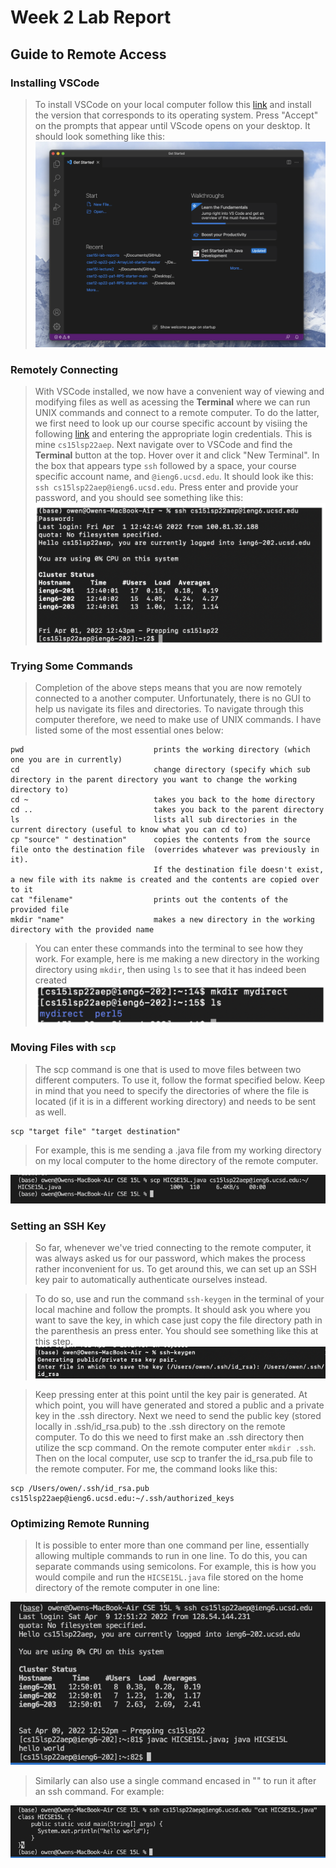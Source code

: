 # Week 2 Lab Report
## Guide to Remote Access

### Installing VSCode
> To install VSCode on your local computer follow this [link](https://code.visualstudio.com/) and install the version that corresponds to its operating system. Press "Accept" on the prompts that appear until VScode opens on your desktop. It should look something like this:
![Image](VSCODESCREENSHOT.png)


### Remotely Connecting
> With VSCode installed, we now have a convenient way of viewing and modifying files as well as acessing the **Terminal** where we can run UNIX commands and connect to a remote computer. To do the latter, we first need to look up our course specific account by visiing the following [link](https://sdacs.ucsd.edu/~icc/index.php) and entering the appropriate login credentials. This is mine `cs15lsp22aep`. Next navigate over to VSCode and find the **Terminal** button at the top. Hover over it and click "New Terminal". In the box that appears type `ssh` followed by a space, your course specific account name, and `@ieng6.ucsd.edu`. It should look ike this: `ssh cs15lsp22aep@ieng6.ucsd.edu`. Press enter and provide your password, and you should see something like this:
![IMAGE](SSHSCREENSHOT.PNG)


### Trying Some Commands
> Completion of the above steps means that you are now remotely connected to a another computer. Unfortunately, there is no GUI to help us navigate its files and directories. To navigate through this computer therefore, we need to make use of UNIX commands. I have listed some of the most essential ones below:

```
pwd                             prints the working directory (which one you are in currently)
cd                              change directory (specify which sub directory in the parent directory you want to change the working directory to)
cd ~                            takes you back to the home directory
cd ..                           takes you back to the parent directory
ls                              lists all sub directories in the current directory (useful to know what you can cd to)
cp "source" " destination"      copies the contents from the source file onto the destination file  (overrides whatever was previously in it). 
                                If the destination file doesn't exist, a new file with its nakme is created and the contents are copied over to it
cat "filename"                  prints out the contents of the provided file
mkdir "name"                    makes a new directory in the working directory with the provided name
```
> You can enter these commands into the terminal to see how they work. For example, here is me making a new directory in the working directory using `mkdir`, then using `ls` to see that it has indeed been created
![Image](COMMANDSSCREENSHOT.png)


### Moving Files with `scp`
> The scp command is one that is used to move files between two different computers. To use it, follow the format specified below. Keep in mind that you need to specify the directories of where the file is located (if it is in a different working directory) and needs to be sent as well.
```
scp "target file" "target destination"
```
> For example, this is me sending a .java file from my working directory on my local computer to the home directory of the remote computer.

![Image](SCPSCREENSHOT.png)

### Setting an SSH Key
> So far, whenever we've tried connecting to the remote computer, it was always asked us for our password, which makes the process rather inconvenient for us. To get around this, we can set up an SSH key pair to automatically authenticate ourselves instead.

>To do so, use and run the command `ssh-keygen` in the terminal of your local machine and follow the prompts. It should ask you where you want to save the key, in which case just copy the file directory path in the parenthesis an press enter. You should see something like this at this step.   
![Image](SSHKEYS1.png)

> Keep pressing enter at this point until the key pair is generated. At which point, you will have generated and stored a public and a private key in the .ssh directory. Next we need to send the public key (stored locally in .ssh/id_rsa.pub) to the .ssh directory on the remote computer. To do this we need to first make an .ssh directory then utilize the scp command. On the remote computer enter `mkdir .ssh`. Then on the local computer, use scp to tranfer the id_rsa.pub file to the remote computer. For me, the command looks like this:
```
scp /Users/owen/.ssh/id_rsa.pub cs15lsp22aep@ieng6.ucsd.edu:~/.ssh/authorized_keys
```


### Optimizing Remote Running
> It is possible to enter more than one command per line, essentially allowing multiple commands to run in one line. To do this, you can separate commands using semicolons. For example, this is how you would compile and run the `HICSE15L.java` file stored on the home directory of the remote computer in one line: 

![Image](OPTIMIZING1.png)

> Similarly can also use a single command encased in "" to run it after an ssh command. For example:

![Image](OPTIMIZING2.png)

 











